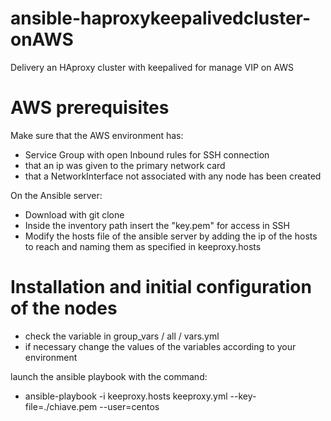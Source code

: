 # ansible-haproxykeepalivedcluster-onAWS
Delivery an HAproxy cluster with keepalived for manage VIP on AWS

# AWS prerequisites
Make sure that the AWS environment has:

* Service Group with open Inbound rules for SSH connection
* that an ip was given to the primary network card
* that a NetworkInterface not associated with any node has been created

On the Ansible server:

* Download with git clone
* Inside the inventory path insert the "key.pem" for access in SSH
* Modify the hosts file of the ansible server by adding the ip of the hosts to reach and naming them as specified in keeproxy.hosts

# Installation and initial configuration of the nodes

* check the variable in group_vars / all / vars.yml
* if necessary change the values of the variables according to your environment

launch the ansible playbook with the command:

* ansible-playbook -i keeproxy.hosts keeproxy.yml --key-file=./chiave.pem --user=centos
